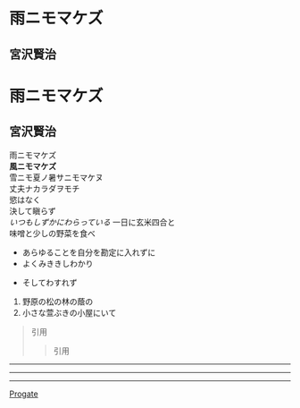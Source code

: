 # 雨ニモマケズ  
## 宮沢賢治  
雨ニモマケズ  
==
宮沢賢治  
--


雨ニモマケズ  
**風ニモマケズ**  
雪ニモ夏ノ暑サニモマケヌ  
丈夫ナカラダヲモチ  
慾はなく  
決して瞋らず  
*いつもしずかにわらっている*
一日に玄米四合と  
味噌と少しの野菜を食べ  

- あらゆることを自分を勘定に入れずに
- よくみききしわかり
+ そしてわすれず
1. 野原の松の林の蔭の
2. 小さな萱ぶきの小屋にいて  

> 引用
>> 引用

---
___
***

[Progate](https://prog-8.com/) 


